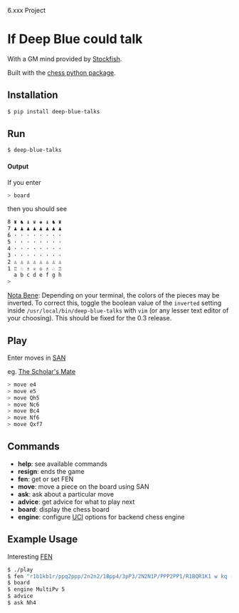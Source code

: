 6.xxx Project

If Deep Blue could talk
=======================

With a GM mind provided by [Stockfish][stockfish].

Built with the [chess python package][python-chess].

Installation
------------
```bash
$ pip install deep-blue-talks
```

Run
---
```bash
$ deep-blue-talks
```

#### Output
If you enter
```bash
> board
```

then you should see
```bash
8 ♜ ♞ ♝ ♛ ♚ ♝ ♞ ♜ 
7 ♟ ♟ ♟ ♟ ♟ ♟ ♟ ♟ 
6 · · · · · · · · 
5 · · · · · · · · 
4 · · · · · · · · 
3 · · · · · · · · 
2 ♙ ♙ ♙ ♙ ♙ ♙ ♙ ♙ 
1 ♖ ♘ ♗ ♕ ♔ ♗ ♘ ♖ 
  a b c d e f g h
>
```
[Nota Bene][nb]: Depending on your terminal, the colors of the pieces may be inverted. To correct this, toggle the boolean value of the `inverted` setting inside `/usr/local/bin/deep-blue-talks` with `vim` (or any lesser text editor of your choosing). This should be fixed for the 0.3 release.

Play
----
Enter moves in [SAN][san]

eg. [The Scholar's Mate][scholars mate]
```bash
> move e4
> move e5
> move Qh5
> move Nc6
> move Bc4
> move Nf6
> move Qxf7
```

Commands
--------
- **help**: see available commands
- **resign**: ends the game
- **fen**: get or set FEN
- **move**: move a piece on the board using SAN
- **ask**: ask about a particular move
- **advice**: get advice for what to play next
- **board**: display the chess board
- **engine**: configure [UCI][uci] options for backend chess engine

Example Usage
-------------

Interesting [FEN][fen]
```bash
$ ./play
$ fen "r1b1kb1r/ppq2ppp/2n2n2/1Bpp4/3pP3/2N2N1P/PPP2PP1/R1BQR1K1 w kq - 0 9"
$ board
$ engine MultiPv 5
$ advice
$ ask Nh4
```

[HEAD]: footnote

[stockfish]: http://stockfishchess.org/
[python-chess]: https://github.com/niklasf/python-chess
[nb]: http://en.wikipedia.org/wiki/Nota_bene
[san]: http://en.wikipedia.org/wiki/Algebraic_notation_%28chess%29
[scholars mate]: http://en.wikipedia.org/wiki/Scholar%27s_mate
[uci]: http://wbec-ridderkerk.nl/html/UCIProtocol.html
[fen]: http://en.wikipedia.org/wiki/Forsyth%E2%80%93Edwards_Notation
